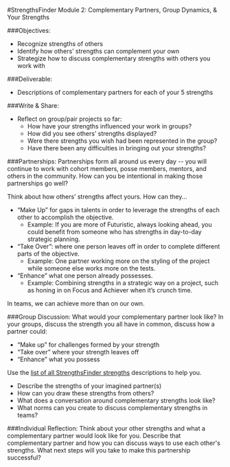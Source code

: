 #StrengthsFinder Module 2: Complementary Partners, Group Dynamics, & Your Strengths

###Objectives:
* Recognize strengths of others
* Identify how others’ strengths can complement your own 
* Strategize how to discuss complementary strengths with others you work with

###Deliverable:
* Descriptions of complementary partners for each of your 5 strengths

###Write & Share:
* Reflect on group/pair projects so far:
	* How have your strengths influenced your work in groups?
	* How did you see others’ strengths displayed?
	* Were there strengths you wish had been represented in the group?
	* Have there been any difficulties in bringing out your strengths?

###Partnerships:
Partnerships form all around us every day -- you will continue to work with cohort members, posse members, mentors, and others in the community. How can you be intentional in making those partnerships go well?

Think about how others’ strengths affect yours. How can they...

* “Make Up” for gaps in talents in order to leverage the strengths of each other to accomplish the objective.
	* Example: If you are more of Futuristic, always looking ahead, you could benefit from someone who has strengths in day-to-day strategic planning.
* “Take Over”: where one person leaves off in order to complete different parts of the objective.
	* Example: One partner working more on the styling of the project while someone else works more on the tests.
* “Enhance” what one person already possesses.
	* Example: Combining strengths in a strategic way on a project, such as honing in on Focus and Achiever when it’s crunch time.

In teams, we can achieve more than on our own.

###Group Discussion: 
What would your complementary partner look like?
In your groups, discuss the strength you all have in common, discuss how a partner could:

* “Make up” for challenges formed by your strength
* “Take over” where your strength leaves off
* “Enhance” what you possess

Use the [list of all StrengthsFinder strengths]() descriptions to help you. 

* Describe the strengths of your imagined partner(s)
* How can you draw these strengths from others? 
* What does a conversation around complementary strengths look like? 
* What norms can you create to discuss complementary strengths in teams?

###Individual Reflection:
Think about your other strengths and what a complementary partner would look like for you. Describe that complementary partner and how you can discuss ways to use each other's strengths. What next steps will you take to make this partnership successful? 






